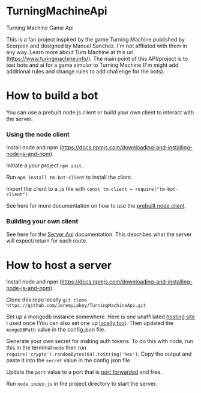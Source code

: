 # TurningMachineApi
Turning Machine Game Api

This is a fan project inspired by the game Turning Machine published by Scorpion and designed by Manuel Sanchez. I'm not affliated with them in any way. Learn more about Turn Machine at this url. (https://www.turingmachine.info/). The main point of this API/project is to test bots and ai for a game simular to Turning Machine (I'm might add additional rules and change rules to add challenge for the bots). 

# How to build a bot

You can use a prebuilt node.js client or build your own client to interact with the server.

### Using the node client

Install node and npm (https://docs.npmjs.com/downloading-and-installing-node-js-and-npm).

Initiate a your project `npm init`.

Run `npm install tm-bot-client` to install the client.

Import the client to a .js file with `const tm-client = require("tm-bot-client")`

See here for more documentation on how to use the [prebuilt node client](./documentation/client.md).

### Building your own client

See here for the [Server Api](./documentation/api.md) documentation. This describes what the server will expect/return for each route.

# How to host a server

Install node and npm (https://docs.npmjs.com/downloading-and-installing-node-js-and-npm).

Clone this repo locally `git clone https://github.com/JeremyLakey/TurningMachineApi.git`

Set up a mongodb instance somewhere. Here is one unaffiliated [hosting site](https://www.mongodb.com/products/platform/cloud) I used once (You can also set one up [locally too](https://www.prisma.io/dataguide/mongodb/setting-up-a-local-mongodb-database)). Then updated the `mongoDBPath` value in the config.json file.

Generate your own secret for making auth tokens. To do this with node, run this in the terminal `node` then run `require('crypto').randomBytes(64).toString('hex')`. Copy the output and paste it into the `secret` value in the config.json file

Update the `port` value to a port that is [port forwarded](https://www.noip.com/support/knowledgebase/general-port-forwarding-guide) and free.

Run `node index.js` in the project directory to start the server.
